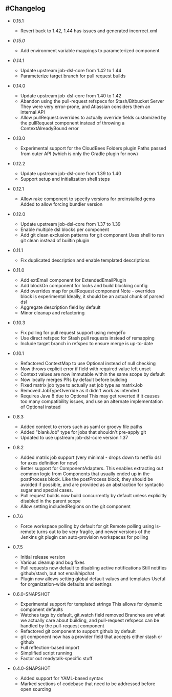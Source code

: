 #Changelog
----------

* 0.15.1
    - Revert back to 1.42, 1.44 has issues and generated incorrect xml

* *0.15.0*
    - Add environment variable mappings to parameterized component

* *0.14.1*
    - Update upstream job-dsl-core from 1.42 to 1.44
    - Parameterize target branch for pull request builds

* 0.14.0
    - Update upstream job-dsl-core from 1.40 to 1.42
    - Abandon using the pull-request refspecs for Stash/Bitbucket Server
      They were very error-prone, and Atlassian considers them an internal API
    - Allow pullRequest.overrides to actually override fields customized by
      the pullRequest component instead of throwing a ContextAlreadyBound error

* 0.13.0
    - Experimental support for the CloudBees Folders plugin
      Paths passed from outer API (which is only the Gradle plugin for now)

* 0.12.2
    - Update upstream job-dsl-core from 1.39 to 1.40
    - Support setup and initialization shell steps

* 0.12.1
    - Allow rake component to specify versions for preinstalled gems
      Added to allow forcing bundler version

* 0.12.0
    - Update upstream job-dsl-core from 1.37 to 1.39
    - Enable multiple dsl blocks per component
    - Add git clean exclusion patterns for git component
        Uses shell to run git clean instead of builtin plugin

* 0.11.1
    - Fix duplicated description and enable templated descriptions

* 0.11.0
    - Add extEmail component for ExtendedEmailPlugin
    - Add blockOn component for locks and build blocking config
    - Add overrides map for pullRequest component
        Note - overrides block is experimental
        Ideally, it should be an actual chunk of parsed dsl
    - Aggregate description field by default
    - Minor cleanup and refactoring

* 0.10.3
    - Fix polling for pull request support using mergeTo
    - Use direct refspec for Stash pull requests instead of remapping
    - Include target branch in refspec to ensure merge is up-to-date

* 0.10.1
    - Refactored ContextMap to use Optional instead of null checking
    - Now throws explicit error if field with required value left unset
    - Context values are now immutable within the same scope by default
    - Now locally merges PRs by default before building
    - Fixed matrix job type to actually set job type as matrixJob
    - Removed JobTypeOverride as it didn't work as intended
    - Requires Java 8 due to Optional
      This may get reverted if it causes too many compatibility issues,
      and use an alternate implementation of Optional instead

* 0.8.3
    - Added context to errors such as yaml or groovy file paths
    - Added "blankJob" type for jobs that shouldn't pre-apply git
    - Updated to use upstream job-dsl-core version 1.37

* 0.8.2
    - Added matrix job support (very minimal - drops down to netflix dsl for
      axes definition for now)
    - Better support for ComponentAdapters. This enables extracting out
      common logic from Components that usually ended up in the postProcess
      block. Like the postProcess block, they should be avoided if possible,
      and are provided as an abstraction for syntactic sugar and special cases.
    - Pull request builds now build concurrently by default unless explicitly
      disabled in the parent scope
    - Allow setting includedRegions on the git component

* 0.7.6
    - Force workspace polling by default for git
        Remote polling using ls-remote turns out to be very fragile, and newer
        versions of the Jenkins git plugin can auto-provision workspaces for
        polling

* 0.7.5
    - Initial release version
    - Various cleanup and bug fixes
    - Pull requests now default to disabling active notifications
        Still notifies github/stash, but not email/hipchat
    - Plugin now allows setting global default values and templates
        Useful for organization-wide defaults and settings

* 0.6.0-SNAPSHOT
    - Experimental support for templated strings
        This allows for dynamic component defaults
    - Watches tags by default, git.watch field removed
        Branches are what we actually care about building, and pull-request
        refspecs can be handled by the pull-request component
    - Refactored git component to support github by default
    - git component now has a provider field that accepts either stash or github
    - Full reflection-based import
    - Simplified script running
    - Factor out readytalk-specific stuff

* 0.4.0-SNAPSHOT
    - Added support for YAML-based syntax
    - Marked sections of codebase that need to be addressed before open sourcing
